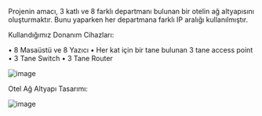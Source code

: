 Projenin amacı, 3 katlı ve 8 farklı departmanı bulunan bir otelin ağ altyapısını oluşturmaktır. Bunu yaparken her departmana farklı IP aralığı kullanılmıştır.

Kullandığımız Donanım Cihazları:

• 8 Masaüstü ve 8 Yazıcı • Her kat için bir tane bulunan 3 tane access point • 3 Tane Switch • 3 Tane Router

![image](https://github.com/user-attachments/assets/f00b3989-d465-4560-b154-e0a6f9ce3968)

Otel Ağ Altyapı Tasarımı:

![image](https://github.com/user-attachments/assets/d4d9c43c-0b65-4243-953f-532891be1ad4)
